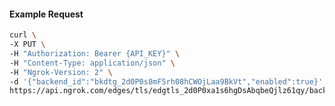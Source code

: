 <!-- Code generated for API Clients. DO NOT EDIT. -->

#### Example Request

```bash
curl \
-X PUT \
-H "Authorization: Bearer {API_KEY}" \
-H "Content-Type: application/json" \
-H "Ngrok-Version: 2" \
-d '{"backend_id":"bkdtg_2d0P0s8mF5rh08hCWOjLaa9BkVt","enabled":true}' \
https://api.ngrok.com/edges/tls/edgtls_2d0P0xa1s6hgDsAbqbeQjlz61qy/backend
```
